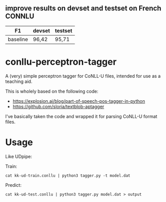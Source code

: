 ## improve results on devset and testset on French CONNLU

F1 | devset | testset | 
--- | --- | --- | 
baseline | 96,42 | 95,71 |


# conllu-perceptron-tagger

A (very) simple perceptron tagger for CoNLL-U files, intended for use as a teaching
aid.

This is wholely based on the following code:

* https://explosion.ai/blog/part-of-speech-pos-tagger-in-python
* https://github.com/sloria/textblob-aptagger

I've basically taken the code and wrapped it for parsing CoNLL-U format files. 

# Usage

Like UDpipe:

Train:

```
cat kk-ud-train.conllu | python3 tagger.py -t model.dat
```

Predict:

```
cat kk-ud-test.conllu | python3 tagger.py model.dat > output
```
